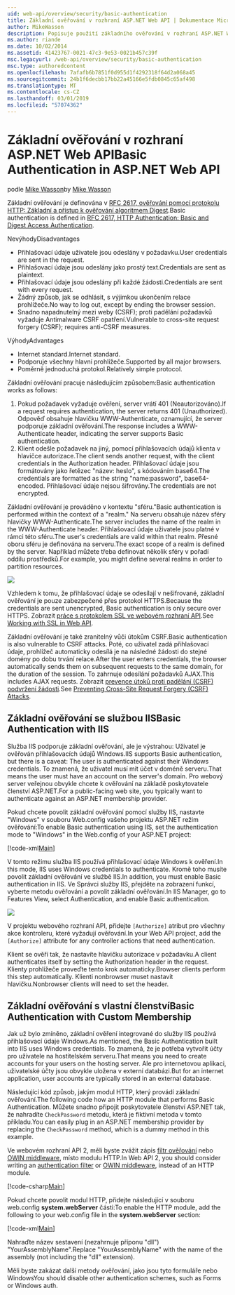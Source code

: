 ```yaml
---
uid: web-api/overview/security/basic-authentication
title: Základní ověřování v rozhraní ASP.NET Web API | Dokumentace Microsoftu
author: MikeWasson
description: Popisuje použití základního ověřování v rozhraní ASP.NET Web API.
ms.author: riande
ms.date: 10/02/2014
ms.assetid: 41423767-0021-47c3-9e53-0021b457c39f
msc.legacyurl: /web-api/overview/security/basic-authentication
msc.type: authoredcontent
ms.openlocfilehash: 7afafb6b7851f0d955d1f4292318f64d2a068a45
ms.sourcegitcommit: 24b1f6decbb17bb22a45166e5fdb0845c65af498
ms.translationtype: MT
ms.contentlocale: cs-CZ
ms.lasthandoff: 03/01/2019
ms.locfileid: "57074362"
---
```

<a name="basic-authentication-in-aspnet-web-api"></a><span data-ttu-id="d091c-103">Základní ověřování v rozhraní ASP.NET Web API</span><span class="sxs-lookup"><span data-stu-id="d091c-103">Basic Authentication in ASP.NET Web API</span></span>
====================
<span data-ttu-id="d091c-104">podle [Mike Wasson](https://github.com/MikeWasson)</span><span class="sxs-lookup"><span data-stu-id="d091c-104">by [Mike Wasson](https://github.com/MikeWasson)</span></span>

<span data-ttu-id="d091c-105">Základní ověřování je definována v [RFC 2617, ověřování pomocí protokolu HTTP: Základní a přístup k ověřování algoritmem Digest](http://www.ietf.org/rfc/rfc2617.txt).</span><span class="sxs-lookup"><span data-stu-id="d091c-105">Basic authentication is defined in [RFC 2617, HTTP Authentication: Basic and Digest Access Authentication](http://www.ietf.org/rfc/rfc2617.txt).</span></span>

<span data-ttu-id="d091c-106">Nevýhody</span><span class="sxs-lookup"><span data-stu-id="d091c-106">Disadvantages</span></span>

- <span data-ttu-id="d091c-107">Přihlašovací údaje uživatele jsou odeslány v požadavku.</span><span class="sxs-lookup"><span data-stu-id="d091c-107">User credentials are sent in the request.</span></span>
- <span data-ttu-id="d091c-108">Přihlašovací údaje jsou odeslány jako prostý text.</span><span class="sxs-lookup"><span data-stu-id="d091c-108">Credentials are sent as plaintext.</span></span>
- <span data-ttu-id="d091c-109">Přihlašovací údaje jsou odeslány při každé žádosti.</span><span class="sxs-lookup"><span data-stu-id="d091c-109">Credentials are sent with every request.</span></span>
- <span data-ttu-id="d091c-110">Žádný způsob, jak se odhlásit, s výjimkou ukončením relace prohlížeče.</span><span class="sxs-lookup"><span data-stu-id="d091c-110">No way to log out, except by ending the browser session.</span></span>
- <span data-ttu-id="d091c-111">Snadno napadnutelný mezi weby (CSRF); proti padělání požadavků vyžaduje Antimalware CSRF opatření.</span><span class="sxs-lookup"><span data-stu-id="d091c-111">Vulnerable to cross-site request forgery (CSRF); requires anti-CSRF measures.</span></span>

<span data-ttu-id="d091c-112">Výhody</span><span class="sxs-lookup"><span data-stu-id="d091c-112">Advantages</span></span>

- <span data-ttu-id="d091c-113">Internet standard.</span><span class="sxs-lookup"><span data-stu-id="d091c-113">Internet standard.</span></span>
- <span data-ttu-id="d091c-114">Podporuje všechny hlavní prohlížeče.</span><span class="sxs-lookup"><span data-stu-id="d091c-114">Supported by all major browsers.</span></span>
- <span data-ttu-id="d091c-115">Poměrně jednoduchá protokol.</span><span class="sxs-lookup"><span data-stu-id="d091c-115">Relatively simple protocol.</span></span>

<span data-ttu-id="d091c-116">Základní ověřování pracuje následujícím způsobem:</span><span class="sxs-lookup"><span data-stu-id="d091c-116">Basic authentication works as follows:</span></span>

1. <span data-ttu-id="d091c-117">Pokud požadavek vyžaduje ověření, server vrátí 401 (Neautorizováno).</span><span class="sxs-lookup"><span data-stu-id="d091c-117">If a request requires authentication, the server returns 401 (Unauthorized).</span></span> <span data-ttu-id="d091c-118">Odpověď obsahuje hlavičku WWW-Authenticate, oznamující, že server podporuje základní ověřování.</span><span class="sxs-lookup"><span data-stu-id="d091c-118">The response includes a WWW-Authenticate header, indicating the server supports Basic authentication.</span></span>
2. <span data-ttu-id="d091c-119">Klient odešle požadavek na jiný, pomocí přihlašovacích údajů klienta v hlavičce autorizace.</span><span class="sxs-lookup"><span data-stu-id="d091c-119">The client sends another request, with the client credentials in the Authorization header.</span></span> <span data-ttu-id="d091c-120">Přihlašovací údaje jsou formátovány jako řetězec "název: heslo", s kódováním base64.</span><span class="sxs-lookup"><span data-stu-id="d091c-120">The credentials are formatted as the string "name:password", base64-encoded.</span></span> <span data-ttu-id="d091c-121">Přihlašovací údaje nejsou šifrovány.</span><span class="sxs-lookup"><span data-stu-id="d091c-121">The credentials are not encrypted.</span></span>

<span data-ttu-id="d091c-122">Základní ověřování je prováděno v kontextu "sféru."</span><span class="sxs-lookup"><span data-stu-id="d091c-122">Basic authentication is performed within the context of a "realm."</span></span> <span data-ttu-id="d091c-123">Na serveru obsahuje název sféry hlavičky WWW-Authenticate.</span><span class="sxs-lookup"><span data-stu-id="d091c-123">The server includes the name of the realm in the WWW-Authenticate header.</span></span> <span data-ttu-id="d091c-124">Přihlašovací údaje uživatele jsou platné v rámci této sféru.</span><span class="sxs-lookup"><span data-stu-id="d091c-124">The user's credentials are valid within that realm.</span></span> <span data-ttu-id="d091c-125">Přesné oboru sféru je definována na serveru.</span><span class="sxs-lookup"><span data-stu-id="d091c-125">The exact scope of a realm is defined by the server.</span></span> <span data-ttu-id="d091c-126">Například můžete třeba definovat několik sféry v pořadí oddílu prostředků.</span><span class="sxs-lookup"><span data-stu-id="d091c-126">For example, you might define several realms in order to partition resources.</span></span>

![](basic-authentication/_static/image1.png)

<span data-ttu-id="d091c-127">Vzhledem k tomu, že přihlašovací údaje se odesílají v nešifrované, základní ověřování je pouze zabezpečené přes protokol HTTPS.</span><span class="sxs-lookup"><span data-stu-id="d091c-127">Because the credentials are sent unencrypted, Basic authentication is only secure over HTTPS.</span></span> <span data-ttu-id="d091c-128">Zobrazit [práce s protokolem SSL ve webovém rozhraní API](working-with-ssl-in-web-api.md).</span><span class="sxs-lookup"><span data-stu-id="d091c-128">See [Working with SSL in Web API](working-with-ssl-in-web-api.md).</span></span>

<span data-ttu-id="d091c-129">Základní ověřování je také zranitelný vůči útokům CSRF.</span><span class="sxs-lookup"><span data-stu-id="d091c-129">Basic authentication is also vulnerable to CSRF attacks.</span></span> <span data-ttu-id="d091c-130">Poté, co uživatel zadá přihlašovací údaje, prohlížeč automaticky odesílá je na následné žádosti do stejné domény po dobu trvání relace.</span><span class="sxs-lookup"><span data-stu-id="d091c-130">After the user enters credentials, the browser automatically sends them on subsequent requests to the same domain, for the duration of the session.</span></span> <span data-ttu-id="d091c-131">To zahrnuje odesílání požadavků AJAX.</span><span class="sxs-lookup"><span data-stu-id="d091c-131">This includes AJAX requests.</span></span> <span data-ttu-id="d091c-132">Zobrazit [prevence útoků proti padělání (CSRF) podvržení žádosti](preventing-cross-site-request-forgery-csrf-attacks.md).</span><span class="sxs-lookup"><span data-stu-id="d091c-132">See [Preventing Cross-Site Request Forgery (CSRF) Attacks](preventing-cross-site-request-forgery-csrf-attacks.md).</span></span>

## <a name="basic-authentication-with-iis"></a><span data-ttu-id="d091c-133">Základní ověřování se službou IIS</span><span class="sxs-lookup"><span data-stu-id="d091c-133">Basic Authentication with IIS</span></span>

<span data-ttu-id="d091c-134">Služba IIS podporuje základní ověřování, ale je výstrahou: Uživatel je ověřován přihlašovacích údajů Windows.</span><span class="sxs-lookup"><span data-stu-id="d091c-134">IIS supports Basic authentication, but there is a caveat: The user is authenticated against their Windows credentials.</span></span> <span data-ttu-id="d091c-135">To znamená, že uživatel musí mít účet v doméně serveru.</span><span class="sxs-lookup"><span data-stu-id="d091c-135">That means the user must have an account on the server's domain.</span></span> <span data-ttu-id="d091c-136">Pro webový server veřejnou obvykle chcete k ověřování na základě poskytovatele členství ASP.NET.</span><span class="sxs-lookup"><span data-stu-id="d091c-136">For a public-facing web site, you typically want to authenticate against an ASP.NET membership provider.</span></span>

<span data-ttu-id="d091c-137">Pokud chcete povolit základní ověřování pomocí služby IIS, nastavte "Windows" v souboru Web.config vašeho projektu ASP.NET režim ověřování:</span><span class="sxs-lookup"><span data-stu-id="d091c-137">To enable Basic authentication using IIS, set the authentication mode to "Windows" in the Web.config of your ASP.NET project:</span></span>

[!code-xml[Main](basic-authentication/samples/sample1.xml)]

<span data-ttu-id="d091c-138">V tomto režimu služba IIS používá přihlašovací údaje Windows k ověření.</span><span class="sxs-lookup"><span data-stu-id="d091c-138">In this mode, IIS uses Windows credentials to authenticate.</span></span> <span data-ttu-id="d091c-139">Kromě toho musíte povolit základní ověřování ve službě IIS.</span><span class="sxs-lookup"><span data-stu-id="d091c-139">In addition, you must enable Basic authentication in IIS.</span></span> <span data-ttu-id="d091c-140">Ve Správci služby IIS, přejděte na zobrazení funkcí, vyberte metodu ověřování a povolit základní ověřování.</span><span class="sxs-lookup"><span data-stu-id="d091c-140">In IIS Manager, go to Features View, select Authentication, and enable Basic authentication.</span></span>

![](basic-authentication/_static/image2.png)

<span data-ttu-id="d091c-141">V projektu webového rozhraní API, přidejte `[Authorize]` atribut pro všechny akce kontroleru, které vyžadují ověřování.</span><span class="sxs-lookup"><span data-stu-id="d091c-141">In your Web API project, add the `[Authorize]` attribute for any controller actions that need authentication.</span></span>

<span data-ttu-id="d091c-142">Klient se ověří tak, že nastavíte hlavičku autorizace v požadavku.</span><span class="sxs-lookup"><span data-stu-id="d091c-142">A client authenticates itself by setting the Authorization header in the request.</span></span> <span data-ttu-id="d091c-143">Klienty prohlížeče proveďte tento krok automaticky.</span><span class="sxs-lookup"><span data-stu-id="d091c-143">Browser clients perform this step automatically.</span></span> <span data-ttu-id="d091c-144">Klienti nonbrowser muset nastavit hlavičku.</span><span class="sxs-lookup"><span data-stu-id="d091c-144">Nonbrowser clients will need to set the header.</span></span>

## <a name="basic-authentication-with-custom-membership"></a><span data-ttu-id="d091c-145">Základní ověřování s vlastní členství</span><span class="sxs-lookup"><span data-stu-id="d091c-145">Basic Authentication with Custom Membership</span></span>

<span data-ttu-id="d091c-146">Jak už bylo zmíněno, základní ověření integrované do služby IIS používá přihlašovací údaje Windows.</span><span class="sxs-lookup"><span data-stu-id="d091c-146">As mentioned, the Basic Authentication built into IIS uses Windows credentials.</span></span> <span data-ttu-id="d091c-147">To znamená, že je potřeba vytvořit účty pro uživatele na hostitelském serveru.</span><span class="sxs-lookup"><span data-stu-id="d091c-147">That means you need to create accounts for your users on the hosting server.</span></span> <span data-ttu-id="d091c-148">Ale pro internetovou aplikaci, uživatelské účty jsou obvykle uložena v externí databázi.</span><span class="sxs-lookup"><span data-stu-id="d091c-148">But for an internet application, user accounts are typically stored in an external database.</span></span>

<span data-ttu-id="d091c-149">Následující kód způsob, jakým modul HTTP, který provádí základní ověřování.</span><span class="sxs-lookup"><span data-stu-id="d091c-149">The following code how an HTTP module that performs Basic Authentication.</span></span> <span data-ttu-id="d091c-150">Můžete snadno připojit poskytovatele členství ASP.NET tak, že nahradíte `CheckPassword` metodu, která je fiktivní metoda v tomto příkladu.</span><span class="sxs-lookup"><span data-stu-id="d091c-150">You can easily plug in an ASP.NET membership provider by replacing the `CheckPassword` method, which is a dummy method in this example.</span></span>

<span data-ttu-id="d091c-151">Ve webovém rozhraní API 2, měli byste zvážit zápis [filtr ověřování](authentication-filters.md) nebo [OWIN middleware](../../../aspnet/overview/owin-and-katana/index.md), místo modulu HTTP.</span><span class="sxs-lookup"><span data-stu-id="d091c-151">In Web API 2, you should consider writing an [authentication filter](authentication-filters.md) or [OWIN middleware](../../../aspnet/overview/owin-and-katana/index.md), instead of an HTTP module.</span></span>

[!code-csharp[Main](basic-authentication/samples/sample2.cs)]

<span data-ttu-id="d091c-152">Pokud chcete povolit modul HTTP, přidejte následující v souboru web.config **system.webServer** části:</span><span class="sxs-lookup"><span data-stu-id="d091c-152">To enable the HTTP module, add the following to your web.config file in the **system.webServer** section:</span></span>

[!code-xml[Main](basic-authentication/samples/sample3.xml?highlight=4)]

<span data-ttu-id="d091c-153">Nahraďte název sestavení (nezahrnuje příponu "dll") "YourAssemblyName".</span><span class="sxs-lookup"><span data-stu-id="d091c-153">Replace "YourAssemblyName" with the name of the assembly (not including the "dll" extension).</span></span>

<span data-ttu-id="d091c-154">Měli byste zakázat další metody ověřování, jako jsou tyto formuláře nebo Windows</span><span class="sxs-lookup"><span data-stu-id="d091c-154">You should disable other authentication schemes, such as Forms or Windows auth.</span></span>
